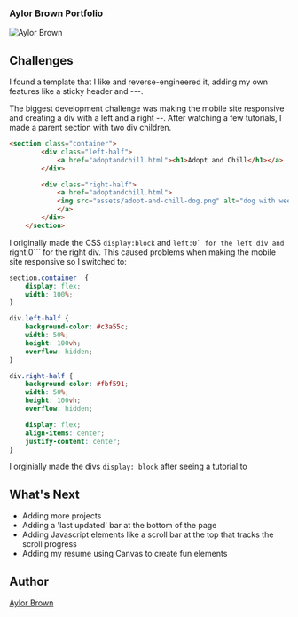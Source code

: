 ### Aylor Brown Portfolio 


![Aylor Brown](assets/Kapture-2020-02-06-at-6.40.24.gif)

## Challenges
I found a template that I like and reverse-engineered it, adding my own features like a sticky header and ---. 

The biggest development challenge was making the mobile site responsive and creating a div with a left and a right --. After watching a few tutorials, I made a parent section with two div children.

```html
<section class="container">
        <div class="left-half">
            <a href="adoptandchill.html"><h1>Adopt and Chill</h1></a>  
        </div>

        <div class="right-half">
            <a href="adoptandchill.html">
            <img src="assets/adopt-and-chill-dog.png" alt="dog with weed leaves for eyes" class="img">
            </a>
        </div>
    </section>
```

I originally made the CSS ```display:block``` and ```left:0` for the left div and ```right:0``` for the right div. This caused problems when making the mobile site responsive so I switched to:

```css
section.container  {
    display: flex;
    width: 100%; 
}

div.left-half { 
    background-color: #c3a55c; 
    width: 50%;
    height: 100vh;
    overflow: hidden;
}

div.right-half { 
    background-color: #fbf591; 
    width: 50%;
    height: 100vh;
    overflow: hidden;

    display: flex;
    align-items: center;
    justify-content: center;
}
```


I orginially made the divs ```display: block``` after seeing a tutorial to 


## What's Next
- Adding more projects 
- Adding a 'last updated' bar at the bottom of the page 
- Adding Javascript elements like a scroll bar at the top that tracks the scroll progress 
- Adding my resume using Canvas to create fun elements 

## Author 
[Aylor Brown](https://aylorbrown.com)
